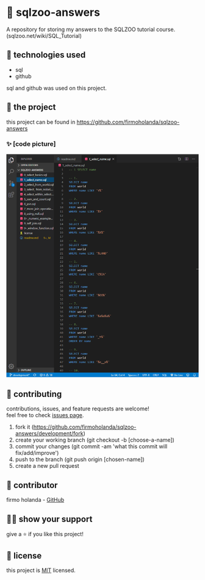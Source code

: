 # 📃 sqlzoo-answers

A repository for storing my answers to the SQLZOO tutorial course. (sqlzoo.net/wiki/SQL_Tutorial)


## 📡 technologies used

- sql
- github

sql and github was used on this project.



## 🚀 the project

this project can be found in https://github.com/firmoholanda/sqlzoo-answers



### ✨ [code picture]

<img alt="project image" src="https://github.com/firmoholanda/sqlzoo-answers/blob/development/img/screen.png"/>



## 🤝 contributing

contributions, issues, and feature requests are welcome!<br/>feel free to check [issues page](https://github.com/firmoholanda/sqlzoo-answers/development/issues).

1. fork it (https://github.com/firmoholanda/sqlzoo-answers/development/fork)
2. create your working branch (git checkout -b [choose-a-name])
3. commit your changes (git commit -am 'what this commit will fix/add/improve')
4. push to the branch (git push origin [chosen-name])
5. create a new pull request



## 🤖 contributor

firmo holanda - [GitHub](https://github.com/firmoholanda)



## 🙋‍♂ show your support

give a ⭐️ if you like this project!



## 📝 license

this project is [MIT](https://github.com/firmoholanda/sqlzoo-answers/development/blob/development/license.txt) licensed.
